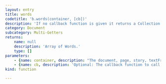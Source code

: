```yaml
---
layout: entry
title: words
codetitle: 'b.words(container, [cb])'
description: 'If no callback function is given it returns a Collection of words in the container otherwise calls the given callback function with each word of the given document, page, story, textFrame, paragraph or line.'
category: Document
subcategory: Multi-Getters
returns:
    name: null
    description: 'Array of Words.'
    type: []
parameters:
    - {name: container, description: "The document, page, story, textFrame, paragraph or line instance\n                                                       to iterate the words in", optional: false, type: [Document, Page, Story, TextFrame, Paragraph, Line]}
    - {name: cb, description: 'Optional: The callback function to call with each word. When this function returns false the loop stops. Passed arguments: word, loopCount', optional: true, type: [Function]}
kind: function

---
```

